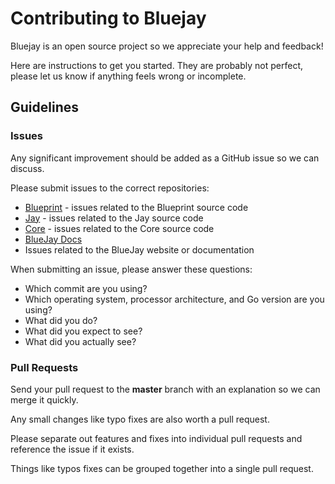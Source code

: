 # Contributing to Bluejay

Bluejay is an open source project so we appreciate your help and
feedback!

Here are instructions to get you started. They are probably not perfect, 
please let us know if anything feels wrong or incomplete.

## Guidelines

### Issues

Any significant improvement should be added as a GitHub issue so we can
discuss.

Please submit issues to the correct repositories:

- [Blueprint](https://github.com/blue-jay/blueprint/issues) - issues
related to the Blueprint source code
- [Jay](https://github.com/blue-jay/jay/issues) - issues related to
the Jay source code
- [Core](https://github.com/blue-jay/core/issues) - issues related to
the Core source code
- [BlueJay Docs](https://github.com/blue-jay/blue-jay.github.io.hugo/issues)
- Issues related to the BlueJay website or documentation

When submitting an issue, please answer these questions:

- Which commit are you using?
- Which operating system, processor architecture, and Go version are you using?
- What did you do?
- What did you expect to see?
- What did you actually see?

### Pull Requests

Send your pull request to the **master** branch with an explanation so
we can merge it quickly.

Any small changes like typo fixes are also worth a pull request.

Please separate out features and fixes into individual pull requests
and reference the issue if it exists.

Things like typos fixes can be grouped together into a single pull
request.
